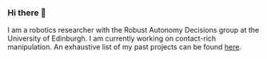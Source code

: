 ### Hi there 👋

I am a robotics researcher with the Robust Autonomy Decisions group at the University of Edinburgh. I am currently working on contact-rich manipulation. An exhaustive list of my past projects can be found [here](./MY_CV.pdf).

<!--
**kamiradi/kamiradi** is a ✨ _special_ ✨ repository because its `README.md` (this file) appears on your GitHub profile.

Here are some ideas to get you started:

- 🔭 I’m currently working on ...
- 🌱 I’m currently learning ...
- 👯 I’m looking to collaborate on ...
- 🤔 I’m looking for help with ...
- 💬 Ask me about ...
- 📫 How to reach me: ...
- 😄 Pronouns: ...
- ⚡ Fun fact: ...
-->
